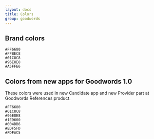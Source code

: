```yaml
---
layout: docs
title: Colors
group: goodwords
---
```


## Brand colors

<div class="row m-t-md">
    <div class="col-sm-6 col-lg-4 col-xl-3 text-center m-b-md">
        <div class="color-sample m-b" style="background:#FF6680;"></div>
        <code>#FF6680</code>
    </div>
    <div class="col-sm-6 col-lg-4 col-xl-3 text-center m-b-md">
        <div class="color-sample m-b" style="background:#FFBEC8;"></div>
        <code>#FFBEC8</code>
    </div>
    <div class="col-sm-6 col-lg-4 col-xl-3 text-center m-b-md">
        <div class="color-sample m-b" style="background:#01C8C8;"></div>
        <code>#01C8C8</code>
    </div>
    <div class="col-sm-6 col-lg-4 col-xl-3 text-center m-b-md">
        <div class="color-sample m-b" style="background:#96E8E8;"></div>
        <code>#96E8E8</code>
    </div>
    <div class="col-sm-6 col-lg-4 col-xl-3 text-center m-b-md">
        <div class="color-sample m-b" style="background:#A5FFE6;"></div>
        <code>#A5FFE6</code>
    </div>
</div>


## Colors from new apps for Goodwords 1.0

These colors were used in new Candidate app and new Provider part at Goodwords References product.

<div class="row m-t-md">
    <div class="col-sm-6 col-lg-4 col-xl-3 text-center m-b-md">
        <div class="color-sample m-b" style="background:#FF6680;"></div>
        <code>#FF6680</code>
    </div>
    <div class="col-sm-6 col-lg-4 col-xl-3 text-center m-b-md">
        <div class="color-sample m-b" style="background:#01C8C8;"></div>
        <code>#01C8C8</code>
    </div>
    <div class="col-sm-6 col-lg-4 col-xl-3 text-center m-b-md">
        <div class="color-sample m-b" style="background:#96E8E8;"></div>
        <code>#96E8E8</code>
    </div>
    <div class="col-sm-6 col-lg-4 col-xl-3 text-center m-b-md">
        <div class="color-sample m-b" style="background:#1E9600;"></div>
        <code>#1E9600</code>
    </div>
    <div class="col-sm-6 col-lg-4 col-xl-3 text-center m-b-md">
        <div class="color-sample m-b" style="background:#004DB6;"></div>
        <code>#004DB6</code>
    </div>
    <div class="col-sm-6 col-lg-4 col-xl-3 text-center m-b-md">
        <div class="color-sample m-b" style="background:#EDF5FD;"></div>
        <code>#EDF5FD</code>
    </div>
    <div class="col-sm-6 col-lg-4 col-xl-3 text-center m-b-md">
        <div class="color-sample m-b" style="background:#FDFAC5;"></div>
        <code>#FDFAC5</code>
    </div>
</div>
